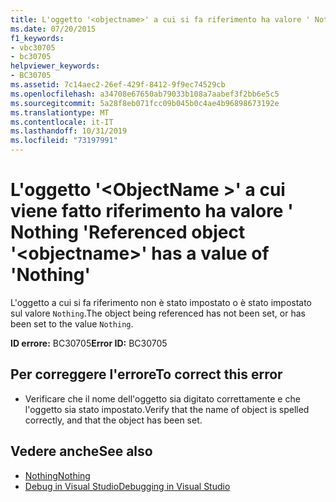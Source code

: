 ```yaml
---
title: L'oggetto '<objectname>' a cui si fa riferimento ha valore ' Nothing '
ms.date: 07/20/2015
f1_keywords:
- vbc30705
- bc30705
helpviewer_keywords:
- BC30705
ms.assetid: 7c14aec2-26ef-429f-8412-9f9ec74529cb
ms.openlocfilehash: a34708e67650ab79033b108a7aabef3f2bb6e5c5
ms.sourcegitcommit: 5a28f8eb071fcc09b045b0c4ae4b96898673192e
ms.translationtype: MT
ms.contentlocale: it-IT
ms.lasthandoff: 10/31/2019
ms.locfileid: "73197991"
---
```

# <a name="referenced-object-objectname-has-a-value-of-nothing"></a><span data-ttu-id="490c3-102">L'oggetto '\<ObjectName >' a cui viene fatto riferimento ha valore ' Nothing '</span><span class="sxs-lookup"><span data-stu-id="490c3-102">Referenced object '\<objectname>' has a value of 'Nothing'</span></span>
<span data-ttu-id="490c3-103">L'oggetto a cui si fa riferimento non è stato impostato o è stato impostato sul valore `Nothing`.</span><span class="sxs-lookup"><span data-stu-id="490c3-103">The object being referenced has not been set, or has been set to the value `Nothing`.</span></span>  
  
 <span data-ttu-id="490c3-104">**ID errore:** BC30705</span><span class="sxs-lookup"><span data-stu-id="490c3-104">**Error ID:** BC30705</span></span>  
  
## <a name="to-correct-this-error"></a><span data-ttu-id="490c3-105">Per correggere l'errore</span><span class="sxs-lookup"><span data-stu-id="490c3-105">To correct this error</span></span>  
  
- <span data-ttu-id="490c3-106">Verificare che il nome dell'oggetto sia digitato correttamente e che l'oggetto sia stato impostato.</span><span class="sxs-lookup"><span data-stu-id="490c3-106">Verify that the name of object is spelled correctly, and that the object has been set.</span></span>  
  
## <a name="see-also"></a><span data-ttu-id="490c3-107">Vedere anche</span><span class="sxs-lookup"><span data-stu-id="490c3-107">See also</span></span>

- [<span data-ttu-id="490c3-108">Nothing</span><span class="sxs-lookup"><span data-stu-id="490c3-108">Nothing</span></span>](../../visual-basic/language-reference/nothing.md)
- [<span data-ttu-id="490c3-109">Debug in Visual Studio</span><span class="sxs-lookup"><span data-stu-id="490c3-109">Debugging in Visual Studio</span></span>](/visualstudio/debugger/debugger-feature-tour)
